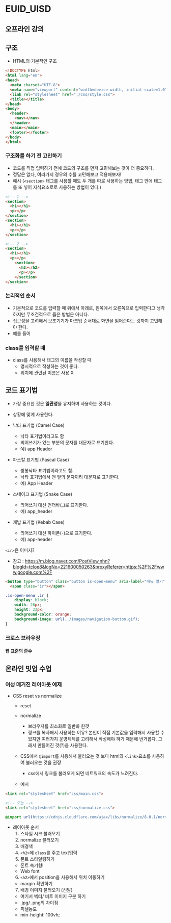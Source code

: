 # EUID_UISD

## 오프라인 강의
  
## 구조
  * HTML의 기본적인 구조
```html
<!DOCTYPE html>
<html lang="en">
<head>
  <meta charset="UTF-8">
  <meta name="viewport" content="width=device-width, initial-scale=1.0">
  <link rel="stylesheet" href="./css/style.css">
  <title></title>
</head>
<body>
  <header>
    <nav></nav>
  </header>
  <main></main>
  <footer></footer>
</body>
</html>
```

### 구조화를 하기 전 고민하기
  * 코드를 직접 입력하기 전에 코드의 구조를 먼저 고민해보는 것이 더 중요하다. 
  * 정답은 없다, 여러가지 경우의 수를 고민해보고 적용해보자!
  * 예시 (`<section>` 태그를 사용할 때도 두 개를 따로 사용하는 방법, 태그 안에 태그를 또 넣어 자식요소로로 사용하는 방법이 있다.)
```html
<!-- 1 -->
<section>
  <h1></h1>
  <p></p>
</section>
<section>
  <h1></h1>
  <p></p>
</section>

<!-- 2 -->
<section>
  <h1></h1>
  <p></p>
    <section>
      <h2></h2>
      <p></p>
    </section>
</section>
```
### 논리적인 순서 
  * 기본적으로 코드를 입력할 때 위에서 아래로, 왼쪽에서 오른쪽으로 입력한다고 생각하지만 무조건적으로 옳은 방법은 아니다.
  * 접근성을 고려해서 보조기기가 마크업 순서대로 화면을 읽어준다는 것까지 고민해야 한다.
  * 예를 들어 


### class를 입력할 때
  * class를 사용해서 태그의 이름을 작성할 때 
    - 명시적으로 작성하는 것이 좋다. 
    - 위치에 관련된 이름은 사용 X
  
## 코드 표기법
  * 가장 중요한 것은 **일관성**을 유지하며 사용하는 것이다.
  * 상황에 맞게 사용한다. 

  * 낙타 표기법 (Camel Case)
    + 낙타 표기법이라고도 함
    + 띄어쓰기가 있는 부분의 문자를 대문자로 표기한다. 
    + 예) app Header
  
  * 파스칼 표기법 (Pascal Case)
    + 쌍봉낙타 표기법이라고도 함.
    + 낙타 표기법에서 맨 앞의 문자끼리 대문자로 표기한다. 
    + 예) App Header

  * 스네이크 표기법 (Snake Case)
    + 띄어쓰기 대신 언더바(_)로 표기한다.
    + 예) app_header

  * 케밥 표기법 (Kebab Case)
    + 띄어쓰기 대신 하이픈(-)으로 표기한다. 
    + 예) app-header



  `<ir>`은 이미지? 
  - 참고 : <https://m.blog.naver.com/PostView.nhn?blogId=tcloe8&logNo=221600050263&proxyReferer=https:%2F%2Fwww.google.com%2F>
```html
<button type="button" class="button is-open-menu" aria-label="메뉴 열기" title="메뉴 열기">
  <span class="ir"></span>
```  
```css
.is-open-menu .ir {
    display: block;
    width: 26px;
    height: 22px;
    background-color: orange;
    background-image: url(../images/navigation-button.gif);
}
```

### 크로스 브라우징
  
#### 웹 표준의 준수

## 온라인 밋업 수업

### 여성 메거진 레이아웃 예제

* CSS reset vs normalize
  + reset 
    
  + normalize 
    - 브라우저를 최소화로 일반화 한것 
    - 링크를 복사해서 사용하는 이유? 
      본인이 직접 기본값을 입력해서 사용할 수 있지만 여러가지 운영체제를 고려해서 작성해야 하기 때문에 번거롭다. 그래서 만들어진 것(?)을 사용한다. 
  + CSS에서 `@import`를 사용해서 불러오는 것 보다 html의 `<link>`요소를 사용하여 불러오는 것을 권장
    - css에서 링크를 불러오게 되면 네트워크의 속도가 느려진다. 
  + 예시
```html
<link rel="stylesheet" href="css/main.css">

<!-- 또는 -->
<link rel="stylesheet" href="css/normalize.css">
```
```css
@import url(https://cdnjs.cloudflare.com/ajax/libs/normalize/8.0.1/normalize.min.css);
```





* 레이아웃 순서 
  1. 스타일 시크 불러오기
  2. normalize 불러오기
  3. 배경색 
  4. `<h2>`에 `class`를 주고 text입력
  5. 폰트 스타일링하기 
    + 폰트 속기형!
    + Web font
  6. `<h2>`에서 position을 사용해서 위치 이동하기
    + margin 확인하기 
  7. 배경 이미지 불러오기 (신발)
    + 여기서 벡터/ 비트 이미지 구분 하기
    + .jpg/ .png의 차이점  
    + 픽셀농도
    + min-height: 100vh;
